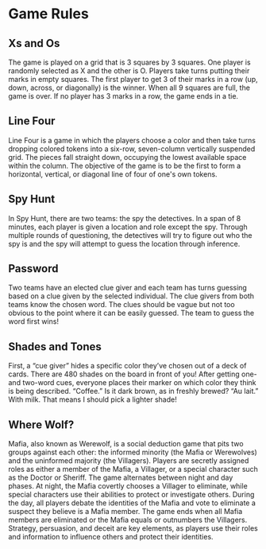 # Game Rules

## Xs and Os

The game is played on a grid that is 3 squares by 3 squares. One player is randomly selected as X and the other is O. Players take turns putting their marks in empty squares. The first player to get 3 of their marks in a row (up, down, across, or diagonally) is the winner. When all 9 squares are full, the game is over. If no player has 3 marks in a row, the game ends in a tie.

## Line Four

Line Four is a game in which the players choose a color and then take turns dropping colored tokens into a six-row, seven-column vertically suspended grid. The pieces fall straight down, occupying the lowest available space within the column. The objective of the game is to be the first to form a horizontal, vertical, or diagonal line of four of one's own tokens.

## Spy Hunt

In Spy Hunt, there are two teams: the spy the detectives. In a span of 8 minutes, each player is given a location and role except the spy. Through multiple rounds of questioning, the detectives will try to figure out who the spy is and the spy will attempt to guess the location through inference.

## Password
Two teams have an elected clue giver and each team has turns guessing based on a clue given by the selected individual. The clue givers from both teams know the chosen word. The clues should be vague but not too obvious to the point where it can be easily guessed. The team to guess the word first wins!

## Shades and Tones
First, a “cue giver” hides a specific color they’ve chosen out of a deck of cards. There are 480 shades on the board in front of you! After getting one- and two-word cues, everyone places their marker on which color they think is being described. “Coffee.” Is it dark brown, as in freshly brewed? “Au lait.” With milk. That means I should pick a lighter shade!

## Where Wolf?

Mafia, also known as Werewolf, is a social deduction game that pits two groups against each other: the informed minority (the Mafia or Werewolves) and the uninformed majority (the Villagers). Players are secretly assigned roles as either a member of the Mafia, a Villager, or a special character such as the Doctor or Sheriff. The game alternates between night and day phases. At night, the Mafia covertly chooses a Villager to eliminate, while special characters use their abilities to protect or investigate others. During the day, all players debate the identities of the Mafia and vote to eliminate a suspect they believe is a Mafia member. The game ends when all Mafia members are eliminated or the Mafia equals or outnumbers the Villagers. Strategy, persuasion, and deceit are key elements, as players use their roles and information to influence others and protect their identities.
